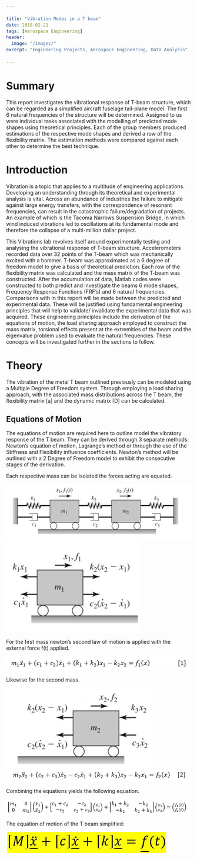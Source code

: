 ```yaml
---

title: "Vibration Modes in a T beam"
date: 2018-02-21
tags: [Aerospace Engineering]
header:
  image: "/images/"
excerpt: "Engineering Projects, Aerospace Engineering, Data Analysis"

---
```


# Summary

This report investigates the vibrational response of T-beam structure, which can be regarded as a simplified aircraft fuselage tail-plane model. The first 6 natural frequencies of the structure will be determined. Assigned to us were individual tasks associated with the modelling of predicted mode shapes using theoretical principles. Each of the group members produced estimations of the respective mode shapes and derived a row of the flexibility matrix. The estimation methods were compared against each other to determine the best technique.

# Introduction

Vibration is a topic that applies to a multitude of engineering applications. Developing an understanding through its theoretical and experimental analysis is vital. Across an abundance of industries the failure to mitigate against large energy transfers, with the correspondence of resonant frequencies, can result in the catastrophic failure/degradation of projects. An example of which is the Tacoma Narrows Suspension Bridge, in which wind induced vibrations led to oscillations at its fundamental mode and therefore the collapse of a multi-million dollar project.

This Vibrations lab revolves itself around experimentally testing and analysing the vibrational response of T-beam structure. Accelerometers recorded data over 32 points of the T-beam which was mechanically excited with a hammer. T-beam was approximated as a 6 degree of freedom model to give a basis of theoretical prediction. Each row of the flexibility matrix was calculated and the mass matrix of the T-beam was constructed.  After the accumulation of data, Matlab codes were constructed to both predict and investigate the beams 6 mode shapes, Frequency Response Functions (FRF’s) and 6 natural frequencies. Comparisons with in this report will be made between the predicted and experimental data. These will be justified using fundamental engineering principles that will help to validate/ invalidate the experimental data that was acquired. These engineering principles include the derivation of the equations of motion, the load sharing approach employed to construct the mass matrix, torsional effects present at the extremities of the beam and the eigenvalue problem used to evaluate the natural frequencies. These concepts will be investigated further in the sections to follow.

# Theory

The vibration of the metal T beam outlined previously can be modeled using a Multiple Degree of Freedom system. Through employing a load sharing approach, with the associated mass distributions across the T beam, the flexibility matrix [a] and the dynamic matrix [D] can be calculated.

## Equations of Motion

The equations of motion are required here to outline model the vibratory response of the T beam. They can be derived through 3 separate methods: Newton’s equation of motion, Lagrange’s method or through the use of the Stiffness and Flexibility influence coefficients. Newton’s method will be outlined with a 2 Degree of Freedom model to exhibit the consecutive stages of the derivation.

Each respective mass can be isolated the forces acting are equated.

<img src="/images/massspringsystem.jpg">  <img src="/images/massspringsystem2.png">

For the first mass newton’s second law of motion is applied with the external force f(t) applied.

<img src="/images/equation1.JPG">

Likewise for the second mass.

<img src="/images/massspringsystem3.png">

<img src="/images/equation2.JPG">

Combining the equations yields the following equation.

<img src="/images/equation3.JPG">

The equation of motion of the T beam simplified:

<img src="/images/equationofmotion.JPG">
